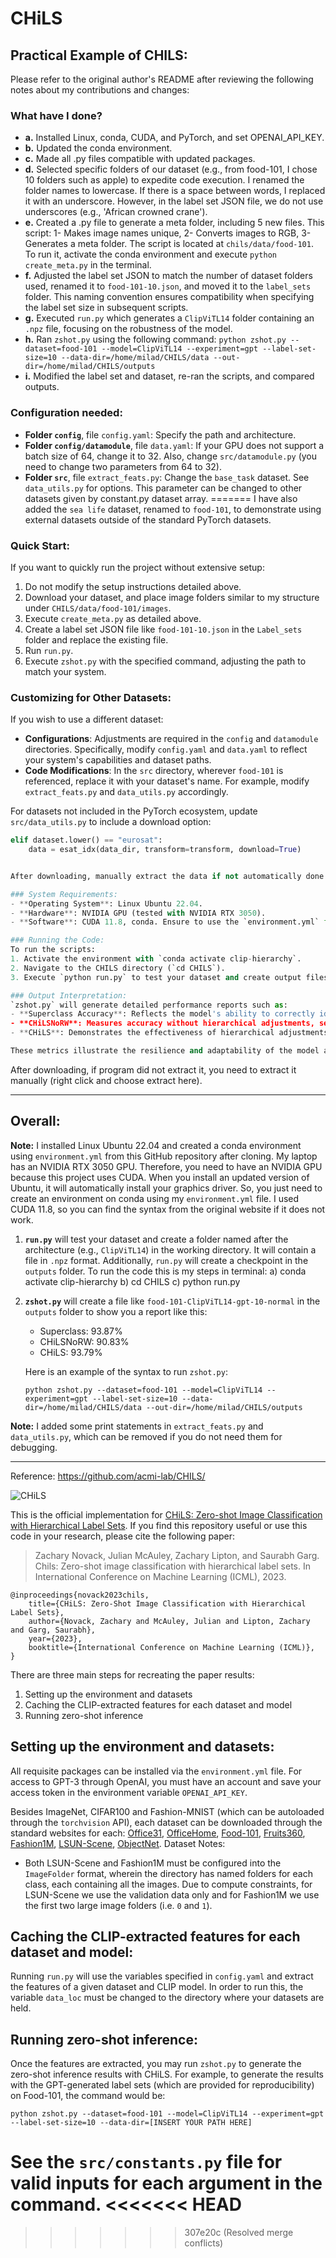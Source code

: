 # CHiLS

## Practical Example of CHILS:

Please refer to the original author's README after reviewing the following notes about my contributions and changes:

### What have I done?
- **a.** Installed Linux, conda, CUDA, and PyTorch, and set OPENAI_API_KEY.
- **b.** Updated the conda environment.
- **c.** Made all .py files compatible with updated packages.
- **d.** Selected specific folders of our dataset (e.g., from food-101, I chose 10 folders such as apple) to expedite code execution. I renamed the folder names to lowercase. If there is a space between words, I replaced it with an underscore. However, in the label set JSON file, we do not use underscores (e.g., 'African crowned crane').
- **e.** Created a .py file to generate a meta folder, including 5 new files. This script: 1- Makes image names unique, 2- Converts images to RGB, 3- Generates a meta folder. The script is located at `chils/data/food-101`. To run it, activate the conda environment and execute `python create_meta.py` in the terminal.
- **f.** Adjusted the label set JSON to match the number of dataset folders used, renamed it to `food-101-10.json`, and moved it to the `label_sets` folder. This naming convention ensures compatibility when specifying the label set size in subsequent scripts.
- **g.** Executed `run.py` which generates a `ClipViTL14` folder containing an `.npz` file, focusing on the robustness of the model.
- **h.** Ran `zshot.py` using the following command: `python zshot.py --dataset=food-101 --model=ClipViTL14 --experiment=gpt --label-set-size=10 --data-dir=/home/milad/CHILS/data --out-dir=/home/milad/CHILS/outputs`
- **i.** Modified the label set and dataset, re-ran the scripts, and compared outputs.

### Configuration needed:
- **Folder `config`**, file `config.yaml`: Specify the path and architecture.
- **Folder `config/datamodule`**, file `data.yaml`: If your GPU does not support a batch size of 64, change it to 32. Also, change `src/datamodule.py` (you need to change two parameters from 64 to 32).
- **Folder `src`**, file `extract_feats.py`: Change the `base_task` dataset. See `data_utils.py` for options. This parameter can be changed to other datasets given by constant.py dataset array.
=======
I have also added the `sea life` dataset, renamed to `food-101`, to demonstrate using external datasets outside of the standard PyTorch datasets.


### Quick Start:
If you want to quickly run the project without extensive setup:
1. Do not modify the setup instructions detailed above.
2. Download your dataset, and place image folders similar to my structure under `CHILS/data/food-101/images`.
3. Execute `create_meta.py` as detailed above.
4. Create a label set JSON file like `food-101-10.json` in the `Label_sets` folder and replace the existing file.
5. Run `run.py`.
6. Execute `zshot.py` with the specified command, adjusting the path to match your system.

### Customizing for Other Datasets:
If you wish to use a different dataset:
- **Configurations**: Adjustments are required in the `config` and `datamodule` directories. Specifically, modify `config.yaml` and `data.yaml` to reflect your system's capabilities and dataset paths.
- **Code Modifications**: In the `src` directory, wherever `food-101` is referenced, replace it with your dataset's name. For example, modify `extract_feats.py` and `data_utils.py` accordingly.

For datasets not included in the PyTorch ecosystem, update `src/data_utils.py` to include a download option:

```python
elif dataset.lower() == "eurosat":
    data = esat_idx(data_dir, transform=transform, download=True)


After downloading, manually extract the data if not automatically done.

### System Requirements:
- **Operating System**: Linux Ubuntu 22.04.
- **Hardware**: NVIDIA GPU (tested with NVIDIA RTX 3050).
- **Software**: CUDA 11.8, conda. Ensure to use the `environment.yml` file provided for setting up the conda environment.

### Running the Code:
To run the scripts:
1. Activate the environment with `conda activate clip-hierarchy`.
2. Navigate to the CHILS directory (`cd CHILS`).
3. Execute `python run.py` to test your dataset and create output files and directories.

### Output Interpretation:
`zshot.py` will generate detailed performance reports such as:
- **Superclass Accuracy**: Reflects the model's ability to correctly identify broad categories.
- **CHiLSNoRW**: Measures accuracy without hierarchical adjustments, sensitive to detailed subclass predictions.
- **CHiLS**: Demonstrates the effectiveness of hierarchical adjustments in maintaining accuracy despite potential errors in subclass predictions.

These metrics illustrate the resilience and adaptability of the model across various levels of classification detail.
```

After downloading, if program did not extract it, you need to extract it manually (right click and choose extract here).

 ------


## Overall:
**Note:** I installed Linux Ubuntu 22.04 and created a conda environment using `environment.yml` from this GitHub repository after cloning. My laptop has an NVIDIA RTX 3050 GPU. Therefore, you need to have an NVIDIA GPU because this project uses CUDA. When you install an updated version of Ubuntu, it will automatically install your graphics driver. So, you just need to create an environment on conda using my `environment.yml` file. I used CUDA 11.8, so you can find the syntax from the original website if it does not work.

1. **`run.py`** will test your dataset and create a folder named after the architecture (e.g., `ClipViTL14`) in the working directory. It will contain a file in `.npz` format. Additionally, `run.py` will create a checkpoint in the `outputs` folder.
To run the code this is my steps in terminal:
a) conda activate clip-hierarchy
b) cd CHILS
c) python run.py

2. **`zshot.py`** will create a file like `food-101-ClipViTL14-gpt-10-normal` in the `outputs` folder to show you a report like this:
   - Superclass: 93.87%
   - CHiLSNoRW: 90.83%
   - CHiLS: 93.79%

   Here is an example of the syntax to run `zshot.py`:
   ```
   python zshot.py --dataset=food-101 --model=ClipViTL14 --experiment=gpt --label-set-size=10 --data-dir=/home/milad/CHILS/data --out-dir=/home/milad/CHILS/outputs
   ```

**Note:** I added some print statements in `extract_feats.py` and `data_utils.py`, which can be removed if you do not need them for debugging.

-------------------------------
Reference:
https://github.com/acmi-lab/CHILS/

![CHiLS](fig19.jpeg)

This is the official implementation for [CHiLS: Zero-shot Image Classification with Hierarchical Label Sets](https://arxiv.org/abs/2302.02551). If you find this repository useful or use this code in your research, please cite the following paper: 

> Zachary Novack, Julian McAuley, Zachary Lipton, and Saurabh Garg. Chils: Zero-shot image classification with hierarchical label sets. In International Conference on Machine Learning (ICML), 2023.
```
@inproceedings{novack2023chils,
    title={CHiLS: Zero-Shot Image Classification with Hierarchical Label Sets},
    author={Novack, Zachary and McAuley, Julian and Lipton, Zachary and Garg, Saurabh},
    year={2023},
    booktitle={International Conference on Machine Learning (ICML)}, 
}
```

There are three main steps for recreating the paper results:

1. Setting up the environment and datasets
2. Caching the CLIP-extracted features for each dataset and model
3. Running zero-shot inference


## Setting up the environment and datasets:
All requisite packages can be installed via the `environment.yml` file. For access to GPT-3 through OpenAI, you must have an account and save your access token in the environment variable `OPENAI_API_KEY`.

Besides ImageNet, CIFAR100 and Fashion-MNIST (which can be autoloaded through the `torchvision` API), each dataset can be downloaded through the standard websites for each: [Office31](https://faculty.cc.gatech.edu/~judy/domainadapt/#datasets_code), [OfficeHome](https://www.hemanthdv.org/officeHomeDataset.html), [Food-101](https://www.kaggle.com/datasets/dansbecker/food-101), [Fruits360](https://www.kaggle.com/datasets/moltean/fruits), [Fashion1M](https://github.com/Cysu/noisy_label), [LSUN-Scene](https://www.yf.io/p/lsun), [ObjectNet](https://objectnet.dev/).
Dataset Notes:
- Both LSUN-Scene and Fashion1M must be configured into the `ImageFolder` format, wherein the directory has named folders for each class, each containing all the images. Due to compute constraints, for LSUN-Scene we use the validation data only and for Fashion1M we use the first two large image folders (i.e. `0` and `1`).

## Caching the CLIP-extracted features for each dataset and model:
Running `run.py` will use the variables specified in `config.yaml` and extract the features of a given dataset and CLIP model. In order to run this, the variable `data_loc` must be changed to the directory where your datasets are held.

## Running zero-shot inference:
Once the features are extracted, you may run `zshot.py` to generate the zero-shot inference results with CHiLS. For example, to generate the results with the GPT-generated label sets (which are provided for reproducibility) on Food-101, the command would be:

```
python zshot.py --dataset=food-101 --model=ClipViTL14 --experiment=gpt --label-set-size=10 --data-dir=[INSERT YOUR PATH HERE]
```

See the `src/constants.py` file for valid inputs for each argument in the command.
<<<<<<< HEAD
=======

>>>>>>> 307e20c (Resolved merge conflicts)
